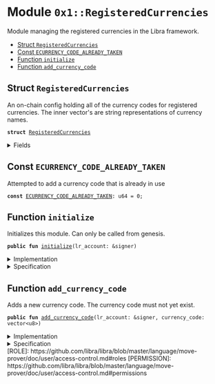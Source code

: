 
<a name="0x1_RegisteredCurrencies"></a>

# Module `0x1::RegisteredCurrencies`

Module managing the registered currencies in the Libra framework.


-  [Struct <code><a href="RegisteredCurrencies.md#0x1_RegisteredCurrencies">RegisteredCurrencies</a></code>](#0x1_RegisteredCurrencies_RegisteredCurrencies)
-  [Const <code><a href="RegisteredCurrencies.md#0x1_RegisteredCurrencies_ECURRENCY_CODE_ALREADY_TAKEN">ECURRENCY_CODE_ALREADY_TAKEN</a></code>](#0x1_RegisteredCurrencies_ECURRENCY_CODE_ALREADY_TAKEN)
-  [Function <code>initialize</code>](#0x1_RegisteredCurrencies_initialize)
-  [Function <code>add_currency_code</code>](#0x1_RegisteredCurrencies_add_currency_code)


<a name="0x1_RegisteredCurrencies_RegisteredCurrencies"></a>

## Struct `RegisteredCurrencies`

An on-chain config holding all of the currency codes for registered
currencies. The inner vector<u8>'s are string representations of
currency names.


<pre><code><b>struct</b> <a href="RegisteredCurrencies.md#0x1_RegisteredCurrencies">RegisteredCurrencies</a>
</code></pre>



<details>
<summary>Fields</summary>


<dl>
<dt>
<code>currency_codes: vector&lt;vector&lt;u8&gt;&gt;</code>
</dt>
<dd>

</dd>
</dl>


</details>

<a name="0x1_RegisteredCurrencies_ECURRENCY_CODE_ALREADY_TAKEN"></a>

## Const `ECURRENCY_CODE_ALREADY_TAKEN`

Attempted to add a currency code that is already in use


<pre><code><b>const</b> <a href="RegisteredCurrencies.md#0x1_RegisteredCurrencies_ECURRENCY_CODE_ALREADY_TAKEN">ECURRENCY_CODE_ALREADY_TAKEN</a>: u64 = 0;
</code></pre>



<a name="0x1_RegisteredCurrencies_initialize"></a>

## Function `initialize`

Initializes this module. Can only be called from genesis.


<pre><code><b>public</b> <b>fun</b> <a href="RegisteredCurrencies.md#0x1_RegisteredCurrencies_initialize">initialize</a>(lr_account: &signer)
</code></pre>



<details>
<summary>Implementation</summary>


<pre><code><b>public</b> <b>fun</b> <a href="RegisteredCurrencies.md#0x1_RegisteredCurrencies_initialize">initialize</a>(lr_account: &signer) {
    <a href="LibraTimestamp.md#0x1_LibraTimestamp_assert_genesis">LibraTimestamp::assert_genesis</a>();
    <a href="Roles.md#0x1_Roles_assert_libra_root">Roles::assert_libra_root</a>(lr_account);
    <a href="LibraConfig.md#0x1_LibraConfig_publish_new_config">LibraConfig::publish_new_config</a>(
        lr_account,
        <a href="RegisteredCurrencies.md#0x1_RegisteredCurrencies">RegisteredCurrencies</a> { currency_codes: <a href="Vector.md#0x1_Vector_empty">Vector::empty</a>() }
    );
}
</code></pre>



</details>

<details>
<summary>Specification</summary>



<pre><code><b>include</b> <a href="LibraTimestamp.md#0x1_LibraTimestamp_AbortsIfNotGenesis">LibraTimestamp::AbortsIfNotGenesis</a>;
<b>include</b> <a href="Roles.md#0x1_Roles_AbortsIfNotLibraRoot">Roles::AbortsIfNotLibraRoot</a>{account: lr_account};
<b>include</b> <a href="LibraConfig.md#0x1_LibraConfig_PublishNewConfigAbortsIf">LibraConfig::PublishNewConfigAbortsIf</a>&lt;<a href="RegisteredCurrencies.md#0x1_RegisteredCurrencies">RegisteredCurrencies</a>&gt;;
<b>include</b> <a href="LibraConfig.md#0x1_LibraConfig_PublishNewConfigEnsures">LibraConfig::PublishNewConfigEnsures</a>&lt;<a href="RegisteredCurrencies.md#0x1_RegisteredCurrencies">RegisteredCurrencies</a>&gt;{
    payload: <a href="RegisteredCurrencies.md#0x1_RegisteredCurrencies">RegisteredCurrencies</a> { currency_codes: <a href="Vector.md#0x1_Vector_empty">Vector::empty</a>() }
};
<b>ensures</b> len(<a href="RegisteredCurrencies.md#0x1_RegisteredCurrencies_get_currency_codes">get_currency_codes</a>()) == 0;
</code></pre>



</details>

<a name="0x1_RegisteredCurrencies_add_currency_code"></a>

## Function `add_currency_code`

Adds a new currency code. The currency code must not yet exist.


<pre><code><b>public</b> <b>fun</b> <a href="RegisteredCurrencies.md#0x1_RegisteredCurrencies_add_currency_code">add_currency_code</a>(lr_account: &signer, currency_code: vector&lt;u8&gt;)
</code></pre>



<details>
<summary>Implementation</summary>


<pre><code><b>public</b> <b>fun</b> <a href="RegisteredCurrencies.md#0x1_RegisteredCurrencies_add_currency_code">add_currency_code</a>(
    lr_account: &signer,
    currency_code: vector&lt;u8&gt;,
) {
    <b>let</b> config = <a href="LibraConfig.md#0x1_LibraConfig_get">LibraConfig::get</a>&lt;<a href="RegisteredCurrencies.md#0x1_RegisteredCurrencies">RegisteredCurrencies</a>&gt;();
    <b>assert</b>(
        !<a href="Vector.md#0x1_Vector_contains">Vector::contains</a>(&config.currency_codes, &currency_code),
        <a href="Errors.md#0x1_Errors_invalid_argument">Errors::invalid_argument</a>(<a href="RegisteredCurrencies.md#0x1_RegisteredCurrencies_ECURRENCY_CODE_ALREADY_TAKEN">ECURRENCY_CODE_ALREADY_TAKEN</a>)
    );
    <a href="Vector.md#0x1_Vector_push_back">Vector::push_back</a>(&<b>mut</b> config.currency_codes, currency_code);
    <a href="LibraConfig.md#0x1_LibraConfig_set">LibraConfig::set</a>(lr_account, config);
}
</code></pre>



</details>

<details>
<summary>Specification</summary>



<pre><code><b>include</b> <a href="RegisteredCurrencies.md#0x1_RegisteredCurrencies_AddCurrencyCodeAbortsIf">AddCurrencyCodeAbortsIf</a>;
<b>include</b> <a href="RegisteredCurrencies.md#0x1_RegisteredCurrencies_AddCurrencyCodeEnsures">AddCurrencyCodeEnsures</a>;
</code></pre>




<a name="0x1_RegisteredCurrencies_AddCurrencyCodeAbortsIf"></a>


<pre><code><b>schema</b> <a href="RegisteredCurrencies.md#0x1_RegisteredCurrencies_AddCurrencyCodeAbortsIf">AddCurrencyCodeAbortsIf</a> {
    lr_account: &signer;
    currency_code: vector&lt;u8&gt;;
    <b>include</b> <a href="LibraConfig.md#0x1_LibraConfig_SetAbortsIf">LibraConfig::SetAbortsIf</a>&lt;<a href="RegisteredCurrencies.md#0x1_RegisteredCurrencies">RegisteredCurrencies</a>&gt;{ account: lr_account };
}
</code></pre>


The same currency code can be only added once.


<pre><code><b>schema</b> <a href="RegisteredCurrencies.md#0x1_RegisteredCurrencies_AddCurrencyCodeAbortsIf">AddCurrencyCodeAbortsIf</a> {
    <b>aborts_if</b> <a href="Vector.md#0x1_Vector_spec_contains">Vector::spec_contains</a>(
        <a href="LibraConfig.md#0x1_LibraConfig_get">LibraConfig::get</a>&lt;<a href="RegisteredCurrencies.md#0x1_RegisteredCurrencies">RegisteredCurrencies</a>&gt;().currency_codes,
        currency_code
    ) <b>with</b> <a href="Errors.md#0x1_Errors_INVALID_ARGUMENT">Errors::INVALID_ARGUMENT</a>;
}
</code></pre>




<a name="0x1_RegisteredCurrencies_AddCurrencyCodeEnsures"></a>


<pre><code><b>schema</b> <a href="RegisteredCurrencies.md#0x1_RegisteredCurrencies_AddCurrencyCodeEnsures">AddCurrencyCodeEnsures</a> {
    currency_code: vector&lt;u8&gt;;
}
</code></pre>


The resulting currency_codes is the one before this function is called, with the new one added to the end.


<pre><code><b>schema</b> <a href="RegisteredCurrencies.md#0x1_RegisteredCurrencies_AddCurrencyCodeEnsures">AddCurrencyCodeEnsures</a> {
    <b>ensures</b> <a href="Vector.md#0x1_Vector_eq_push_back">Vector::eq_push_back</a>(<a href="RegisteredCurrencies.md#0x1_RegisteredCurrencies_get_currency_codes">get_currency_codes</a>(), <b>old</b>(<a href="RegisteredCurrencies.md#0x1_RegisteredCurrencies_get_currency_codes">get_currency_codes</a>()), currency_code);
    <b>include</b> <a href="LibraConfig.md#0x1_LibraConfig_SetEnsures">LibraConfig::SetEnsures</a>&lt;<a href="RegisteredCurrencies.md#0x1_RegisteredCurrencies">RegisteredCurrencies</a>&gt; {payload: <a href="LibraConfig.md#0x1_LibraConfig_get">LibraConfig::get</a>&lt;<a href="RegisteredCurrencies.md#0x1_RegisteredCurrencies">RegisteredCurrencies</a>&gt;()};
}
</code></pre>



Helper to get the currency code vector.


<a name="0x1_RegisteredCurrencies_get_currency_codes"></a>


<pre><code><b>define</b> <a href="RegisteredCurrencies.md#0x1_RegisteredCurrencies_get_currency_codes">get_currency_codes</a>(): vector&lt;vector&lt;u8&gt;&gt; {
    <a href="LibraConfig.md#0x1_LibraConfig_get">LibraConfig::get</a>&lt;<a href="RegisteredCurrencies.md#0x1_RegisteredCurrencies">RegisteredCurrencies</a>&gt;().currency_codes
}
</code></pre>


Global invariant that currency config is always available after genesis.


<pre><code><b>invariant</b> [<b>global</b>] <a href="LibraTimestamp.md#0x1_LibraTimestamp_is_operating">LibraTimestamp::is_operating</a>() ==&gt; <a href="LibraConfig.md#0x1_LibraConfig_spec_is_published">LibraConfig::spec_is_published</a>&lt;<a href="RegisteredCurrencies.md#0x1_RegisteredCurrencies">RegisteredCurrencies</a>&gt;();
</code></pre>



</details>
[ROLE]: https://github.com/libra/libra/blob/master/language/move-prover/doc/user/access-control.md#roles
[PERMISSION]: https://github.com/libra/libra/blob/master/language/move-prover/doc/user/access-control.md#permissions
